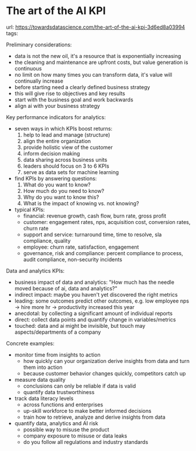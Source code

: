 # The art of the AI KPI

url: <https://towardsdatascience.com/the-art-of-the-ai-kpi-3d6ed8a03994> \
tags: 

Preliminary considerations:

- data is not the new oil, it's a resource that is exponentially increasing
- the cleaning and maintenance are upfront costs, but value generation is continuous
- no limit on how many times you can transform data, it's value will continually increase
- before starting need a clearly defined business strategy
- this will give rise to objectives and key results
- start with the business goal and work backwards
- align ai with your business strategy

Key performance indicators for analytics:

- seven ways in which KPIs boost returns:
  1. help to lead and manage (structure)
  2. align the entire organization
  3. provide holistic view of the customer
  4. inform decision making
  5. data sharing across business units
  6. leaders should focus on 3 to 6 KPIs
  7. serve as data sets for machine learning
- find KPIs by answering questions:
  1. What do you want to know?
  2. How much do you need to know?
  3. Why do you want to know this?
  4. What is the impact of knowing vs. not knowing?
- typical KPIs:
  - financial: revenue growth, cash flow, burn rate, gross profit
  - customer: engagement rates, nps, acquisition cost, conversion rates, churn rate
  - support and service: turnaround time, time to resolve, sla compliance, quality
  - employee: churn rate, satisfaction, engagement
  - governance, risk and compliance: percent compliance to process, audit compliance, non-security incidents

Data and analytics KPIs:

- business impact of data and analytics: "How much has the needle moved because of ai, data and analytics?"
- indirect impact: maybe you haven't yet discovered the right metrics
- leading: some outcomes predict other outcomes, e.g. low employee nps -> hire more hr -> productivity increased this year
- anecdotal: by collecting a significant amount of individual reports
- direct: collect data points and quantify change in variables/metrics
- touched: data and ai might be invisible, but touch may aspects/departments of a company

Concrete examples:

- monitor time from insights to action
  - how quickly can your organization derive insights from data and turn them into action
  - because customer behavior changes quickly, competitors catch up
- measure data quality
  - conclusions can only be reliable if data is valid
  - quantify data trustworthiness
- track data literacy levels
  - across functions and enterprises
  - up-skill workforce to make better informed decisions
  - train how to retrieve, analyze and derive insights from data
- quantify data, analytics and AI risk
  - possible way to misuse the product
  - company exposure to misuse or data leaks
  - do you follow all regulations and industry standards